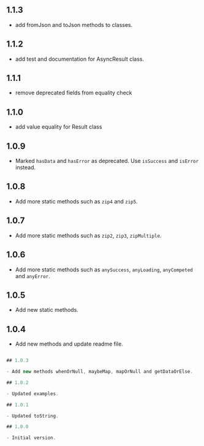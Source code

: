 ## 1.1.3

- add fromJson and toJson methods to classes.

## 1.1.2

- add test and documentation for AsyncResult class.

## 1.1.1

- remove deprecated fields from equality check

## 1.1.0

- add value equality for Result class

## 1.0.9

- Marked `hasData` and `hasError` as deprecated. Use `isSuccess` and `isError` instead.

## 1.0.8

- Add more static methods such as `zip4` and `zip5`.

## 1.0.7

- Add more static methods such as `zip2`, `zip3`, `zipMultiple`.

## 1.0.6

- Add more static methods such as `anySuccess`, `anyLoading`, `anyCompeted` and `anyError`.

## 1.0.5

- Add new static methods.

## 1.0.4

- Add new methods and update readme file.

```dart

## 1.0.3

- Add new methods whenOrNull, maybeMap, mapOrNull and getDataOrElse.

## 1.0.2

- Updated examples.

## 1.0.1

- Updated toString.

## 1.0.0

- Initial version.
```
